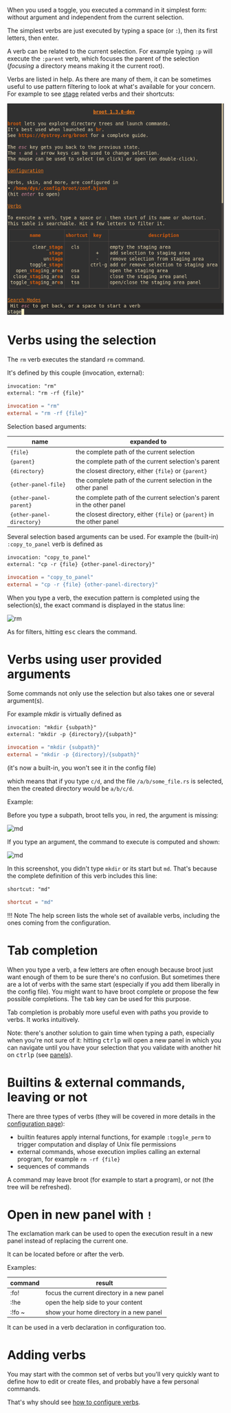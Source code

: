 
When you used a toggle, you executed a command in it simplest form: without argument and independent from the current selection.

The simplest verbs are just executed by typing a space (or `:`), then its first letters, then enter.

A verb can be related to the current selection. For example typing `:p` will execute the `:parent` verb, which focuses the parent of the selection (*focusing* a directory means making it the current root).

Verbs are listed in help. As there are many of them, it can be sometimes useful to use pattern filtering to look at what's available for your concern. For example to see [stage](../staging-area) related verbs and their shortcuts:

![help filter](img/20210425-help-filter-stage.png)

# Verbs using the selection

The `rm` verb executes the standard `rm` command.

It's defined by this couple (invocation, external):

```Hjson
invocation: "rm"
external: "rm -rf {file}"
```
```TOML
invocation = "rm"
external = "rm -rf {file}"
```

Selection based arguments:

name | expanded to
-|-
`{file}` | the complete path of the current selection
`{parent}` | the complete path of the current selection's parent
`{directory}` | the closest directory, either `{file}` or `{parent}`
`{other-panel-file}` | the complete path of the current selection in the other panel
`{other-panel-parent}` | the complete path of the current selection's parent in the other panel
`{other-panel-directory}` | the closest directory, either `{file}` or `{parent}` in the other panel

Several selection based arguments can be used. For example the (built-in) `:copy_to_panel` verb is defined as

```Hjson
invocation: "copy_to_panel"
external: "cp -r {file} {other-panel-directory}"
```
```TOML
invocation = "copy_to_panel"
external = "cp -r {file} {other-panel-directory}"
```

When you type a verb, the execution pattern is completed using the selection(s), the exact command is displayed in the status line:

![rm](img/20190305-rm.png)

As for filters, hitting <kbd>esc</kbd> clears the command.


# Verbs using user provided arguments

Some commands not only use the selection but also takes one or several argument(s).

For example mkdir is virtually defined as

```Hjson
invocation: "mkdir {subpath}"
external: "mkdir -p {directory}/{subpath}"
```
```TOML
invocation = "mkdir {subpath}"
external = "mkdir -p {directory}/{subpath}"
```

(it's now a built-in, you won't see it in the config file)

which means that if you type `c/d`, and the file `/a/b/some_file.rs` is selected, then the created directory would be `a/b/c/d`.

Example:

Before you type a subpath, broot tells you, in red, the argument is missing:

![md](img/20191112-md-missing-subpath.png)

If you type an argument, the command to execute is computed and shown:

![md](img/20191112-md-list.png)

In this screenshot, you didn't type `mkdir` or its start but `md`. That's because the complete definition of this verb includes this line:

```Hjson
shortcut: "md"
```
```TOML
shortcut = "md"
```

!!!	Note
	The help screen lists the whole set of available verbs, including the ones coming from the configuration.

# Tab completion

When you type a verb, a few letters are often enough because broot just want enough of them to be sure there's no confusion.
But sometimes there are a lot of verbs with the same start (especially if you add them liberally in the config file). You might want to have broot complete or propose the few possible completions. The <kbd>tab</kbd> key can be used for this purpose.

Tab completion is probably more useful even with paths you provide to verbs. It works intuitively.

Note: there's another solution to gain time when typing a path, especially when you're not sure of it: hitting <kbd>ctrl</kbd><kbd>p</kbd> will open a new panel in which you can navigate until you have your selection that you validate with another hit on <kbd>ctrl</kbd><kbd>p</kbd> (see [panels](panels.md)).

# Builtins & external commands, leaving or not

There are three types of verbs (they will be covered in more details in the [configuration page](../conf_file/#verb-definition-attributes)):

* builtin features apply internal functions, for example `:toggle_perm` to trigger computation and display of Unix file permissions
* external commands, whose execution implies calling an external program, for example `rm -rf {file}`
* sequences of commands

A command may leave broot (for example to start a program), or not (the tree will be refreshed).

# Open in new panel with `!`

The exclamation mark can be used to open the execution result in a new panel instead of replacing the current one.

It can be located before or after the verb.

Examples:

command | result
-|-
:fo! | focus the current directory in a new panel
:!he | open the help side to your content
:!fo ~ | show your home directory in a new panel

It can be used in a verb declaration in configuration too.

# Adding verbs

You may start with the common set of verbs but you'll very quickly want to define how to edit or create files, and probably have a few personal commands.

That's why should see [how to configure verbs](../conf_file/#verbs-shortcuts-and-keys).
